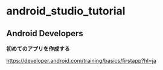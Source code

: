 # android_studio_tutorial

## Android Developers
**初めてのアプリを作成する**

https://developer.android.com/training/basics/firstapp?hl=ja
